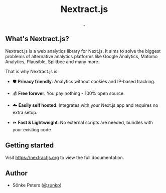 <p align="center">
    <h1 align="center">Nextract.js</h1>
</p>

<p align="center">
  <a aria-label="NPM version" href="https://www.npmjs.com/package/next">
    <img alt="" src="https://img.shields.io/npm/v/nextract.svg">
  </a>
  <a aria-label="License" href="https://github.com/nextractjs/nextractjs/blob/main/LICENSE">
    <img alt="" src="https://img.shields.io/npm/l/nextract.svg">
  </a>
</p>

## What's Nextract.js?

Nextract.js is a web analytics library for Next.js. It aims to solve the biggest problems of alternative analytics platforms like Google Analytics, Matomo Analytics, Plausible, Splitbee and many more.

That is why Nextract.js is:

- :shield: **Privacy friendly**: Analytics without cookies and IP-based tracking.

- :moneybag: **Free forever**: You pay nothing - 100% open source.

- :cloud: **Easily self hosted**: Integrates with your Next.js app and requires no extra setup.

- :fast_forward: **Fast & Lightweight**: No external scripts are needed, bundles with your existing code

## Getting started

Visit https://nextractjs.org to view the full documentation.

## Author

- Sönke Peters ([@zunkp](https://twitter.com/zunkp))
